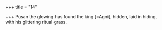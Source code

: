 +++
title = "14"

+++
Pūṣan the glowing has found the king [=Agni], hidden, laid in hiding, with his glittering ritual grass.  